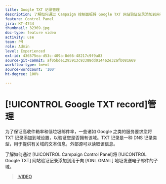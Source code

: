 ```yaml
---
title: Google TXT 记录管理
description: 了解如何通过 Campaign 控制面板将 Google TXT 网站验证记录添加到用于向 Gmail 地址发送电子邮件的子域。
feature: Control Panel
jira: KT-4744
thumbnail: 32369.jpg
doc-type: feature video
activity: use
team: PM
role: Admin
level: Experienced
exl-id: 436575ea-d53c-409a-8d66-48217c9f9a83
source-git-commit: af05bde1295913c93388dd014462e32afb081669
workflow-type: tm+mt
source-wordcount: '100'
ht-degree: 100%

---
```


# [!UICONTROL Google TXT record]管理

为了保证高收件箱率和低垃圾邮件率，一些诸如 Google 之类的服务要求您将 TXT 记录添加到域设置，以验证您是否拥有该域。TXT 记录是一种 DNS 记录类型，用于提供有关域的文本信息，外部源可以读取该信息。

了解如何通过 [!UICONTROL Campaign Control Panel]将 [!UICONTROL Google TXT] 网站验证记录添加到用于向 [!DNL GMAIL] 地址发送电子邮件的子域。

>[!VIDEO](https://video.tv.adobe.com/v/32369?quality=12&learn=0n)
